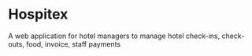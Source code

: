 # Hospitex

A web application for hotel managers to manage hotel check-ins, check-outs, food, invoice, staff payments
